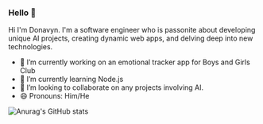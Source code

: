 ### Hello 👋


Hi I'm Donavyn. I'm a software engineer who is passonite about developing unique AI projects, creating dynamic web apps, and delving deep into new technologies. 

- 🔭 I’m currently working on an emotional tracker app for Boys and Girls Club
- 🌱 I’m currently learning Node.js
- 👯 I’m looking to collaborate on any projects involving AI.
- 😄 Pronouns: Him/He

![Anurag's GitHub stats](https://github-readme-stats.vercel.app/api?username=donavynhaley&show_icons=true&theme=synthwave)
